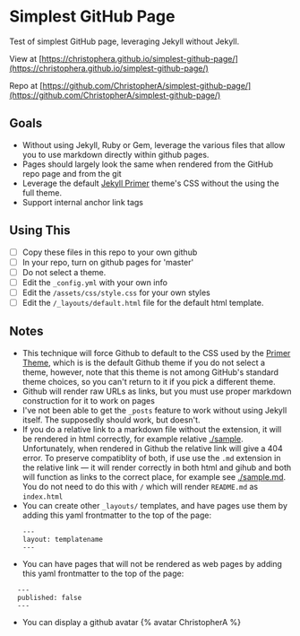 # Simplest GitHub Page

Test of simplest GitHub page, leveraging Jekyll without Jekyll.

View at [https://christophera.github.io/simplest-github-page/](https://christophera.github.io/simplest-github-page/)

Repo at [https://github.com/ChristopherA/simplest-github-page/](https://github.com/ChristopherA/simplest-github-page/)

## Goals

* Without using Jekyll, Ruby or Gem, leverage the various files that allow you to use markdown directly within github pages.
* Pages should largely look the same when rendered from the GitHub repo page and from the git
* Leverage the default [Jekyll Primer](https://github.com/pages-themes/primer) theme's CSS without the using the full theme.
* Support internal anchor link tags

## Using This
* [ ]  Copy these files in this repo to your own github
* [ ]  In your repo, turn on github pages for 'master'
* [ ]  Do not select a theme.
* [ ]  Edit the `_config.yml` with your own info
* [ ]  Edit the `/assets/css/style.css` for your own styles
* [ ]  Edit the `/_layouts/default.html` file for the default html template.
## Notes
* This technique will force Github to default to the CSS used by the [Primer Theme](https://github.com/pages-themes/primer), which is is the default Github theme if you do not select a theme, however, note that this theme is not among GitHub's standard theme choices, so you can't return to it if you pick a different theme.
* Github will render raw URLs as links, but you must use proper markdown construction for it to work on pages
* I've not been able to get the `_posts` feature to work without using Jekyll itself. The supposedly should work, but doesn't.
* If you do a relative link to a markdown file without the extension, it will be rendered in html correctly, for example relative [./sample](./sample). Unfortunately, when rendered in Github the relative link will give a 404 error. To preserve compatiblity of both, if use use the `.md` extension in the relative link — it will render correctly in both html and gihub and both will function as links to the correct place, for example see [./sample.md](./sample.md). You do not need to do this with `/` which will render `README.md` as `index.html`
* You can create other `_layouts/` templates, and have pages use them by adding this yaml frontmatter to the top of the page:
  ```
  ---
  layout: templatename
  ---
  ```
* You can have pages that will not be rendered as web pages by adding this yaml frontmatter to the top of the page:
```
  ---
  published: false
  ---
  ```
* You can display a github avatar {% avatar ChristopherA %}
